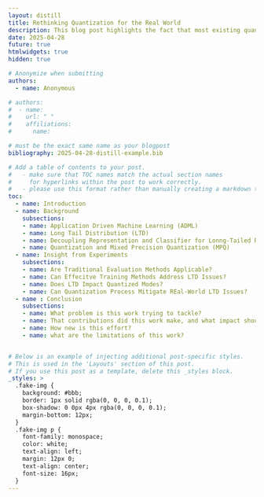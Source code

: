 ```yaml
---
layout: distill
title: Rethinking Quantization for the Real World
description: This blog post highlights the fact that most existing quantization techniques have been developed and validated under clean, balanced benchmark settings. It critically examines whether these methods can be reliably applied in real-world environments, where data imbalance and custom evaluation metrics constraints are the norm. Furthermore, it proposes ideas for partially mitigating the impact of real-world data imbalance during the Mixed Precision Quantization (MPQ) process.
date: 2025-04-28
future: true
htmlwidgets: true
hidden: true

# Anonymize when submitting
authors:
  - name: Anonymous

# authors:
#  - name: 
#    url: " "
#    affiliations:
#      name: 

# must be the exact same name as your blogpost
bibliography: 2025-04-28-distill-example.bib

# Add a table of contents to your post.
#   - make sure that TOC names match the actual section names
#     for hyperlinks within the post to work correctly. 
#   - please use this format rather than manually creating a markdown table of contents.
toc:
  - name: Introduction
  - name: Background
    subsections:
    - name: Application Driven Machine Learning (ADML)
    - name: Long Tail Distribution (LTD)
    - name: Decoupling Representation and Classifier for Lonng-Tailed Recognition
    - name: Quantization and Mixed Precision Quantization (MPQ)
  - name: Insight from Experiments
    subsections:
    - name: Are Traditional Evaluation Methods Applicable?
    - name: Can Effecitve Training Methods Address LTD Issues?
    - name: Does LTD Impact Quantized Modes?
    - name: Can Quantization Process Mitigate REal-World LTD Issues?
  - name : Conclusion
    subsections:
    - name: What problem is this work trying to tackle?
    - name: That contributions did this work make, and what impact should this work have?
    - name: How new is this effort?
    - name: what are the limitations of this work?


# Below is an example of injecting additional post-specific styles.
# This is used in the 'Layouts' section of this post.
# If you use this post as a template, delete this _styles block.
_styles: >
  .fake-img {
    background: #bbb;
    border: 1px solid rgba(0, 0, 0, 0.1);
    box-shadow: 0 0px 4px rgba(0, 0, 0, 0.1);
    margin-bottom: 12px;
  }
  .fake-img p {
    font-family: monospace;
    color: white;
    text-align: left;
    margin: 12px 0;
    text-align: center;
    font-size: 16px;
  }
---
```




